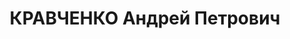 ---
title: КРАВЧЕНКО Андрей Петрович
description: '1899 г. р., г. Славянск, Донбасс, украинец, чл. ВКП(б) до 1937 г., образование
  начальное, начальник цеха нефтеперегонного з-да. Проживал: г.Туапсе. Арестован 30.04.1937г.
  Предъявленное обвинение: "участник контрреволюционной террористической организации,
  диверсионно-вредительская работа". Военной коллегией ВС СССР 15.12.1937 г. назначена
  ВМН - расстрел с конфискацией имущества. Приговор приведен в исполнение 15.12.1937
  г. Реабилитирован Военной коллегией ВС СССР 30.07.1957 г. за отсутствием состава
  преступления. 20329'
---